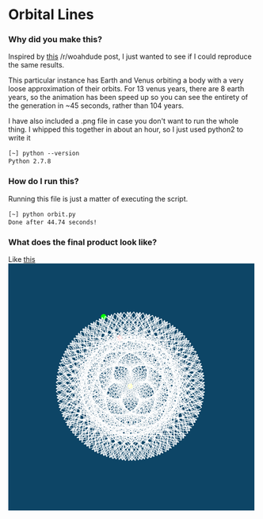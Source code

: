 # Orbital Lines

### Why did you make this?
Inspired by [this](http://www.reddit.com/r/woahdude/comments/3dpp3l/8_earth_years_are_roughly_equal_to_13_venus_years/) /r/woahdude post, I just wanted to see if I could reproduce the same results.

This particular instance has Earth and Venus orbiting a body with a very loose approximation of their orbits. For 13 venus years, there are 8 earth years, so the animation has been speed up so you can see the entirety of the generation in ~45 seconds, rather than 104 years.

I have also included a .png file in case you don't want to run the whole thing. I whipped this together in about an hour, so I just used python2 to write it
```
[~] python --version
Python 2.7.8
```
### How do I run this?
Running this file is just a matter of executing the script.
```
[~] python orbit.py
Done after 44.74 seconds!
```
### What does the final product look like?

Like [this](https://raw.githubusercontent.com/SivanMehta/orbital_lines/master/finished.png)
![](https://raw.githubusercontent.com/SivanMehta/orbital_lines/master/finished.png)
